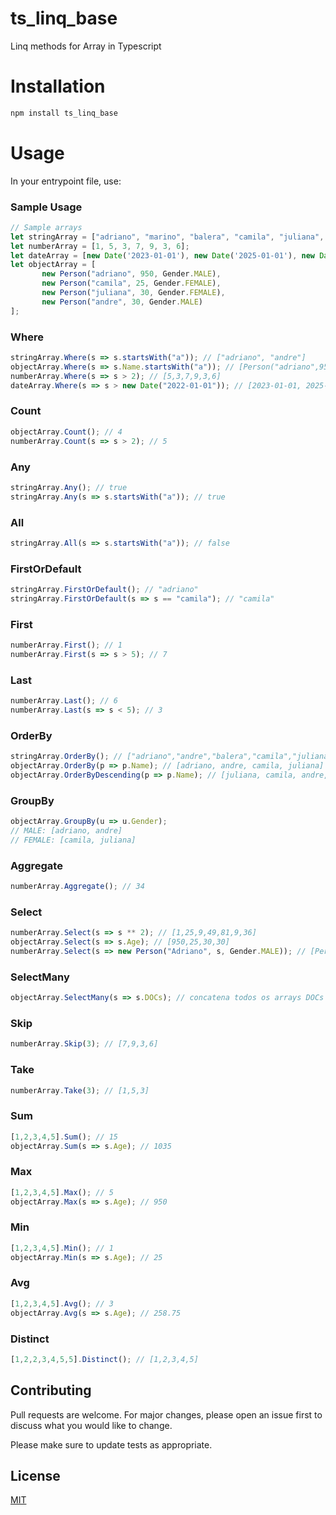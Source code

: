 # ts_linq_base

Linq methods for Array in Typescript

# Installation



```bash
npm install ts_linq_base
```

# Usage

In your entrypoint file, use: 
### Sample Usage

```typescript
// Sample arrays
let stringArray = ["adriano", "marino", "balera", "camila", "juliana", "andre"];
let numberArray = [1, 5, 3, 7, 9, 3, 6];
let dateArray = [new Date('2023-01-01'), new Date('2025-01-01'), new Date('2021-01-01')];
let objectArray = [
       new Person("adriano", 950, Gender.MALE),
       new Person("camila", 25, Gender.FEMALE),
       new Person("juliana", 30, Gender.FEMALE),
       new Person("andre", 30, Gender.MALE)
];
```

### Where
```typescript
stringArray.Where(s => s.startsWith("a")); // ["adriano", "andre"]
objectArray.Where(s => s.Name.startsWith("a")); // [Person("adriano",950,MALE), Person("andre",30,MALE)]
numberArray.Where(s => s > 2); // [5,3,7,9,3,6]
dateArray.Where(s => s > new Date("2022-01-01")); // [2023-01-01, 2025-01-01]
```

### Count
```typescript
objectArray.Count(); // 4
numberArray.Count(s => s > 2); // 5
```

### Any
```typescript
stringArray.Any(); // true
stringArray.Any(s => s.startsWith("a")); // true
```

### All
```typescript
stringArray.All(s => s.startsWith("a")); // false
```

### FirstOrDefault
```typescript
stringArray.FirstOrDefault(); // "adriano"
stringArray.FirstOrDefault(s => s == "camila"); // "camila"
```

### First
```typescript
numberArray.First(); // 1
numberArray.First(s => s > 5); // 7
```

### Last
```typescript
numberArray.Last(); // 6
numberArray.Last(s => s < 5); // 3
```

### OrderBy
```typescript
stringArray.OrderBy(); // ["adriano","andre","balera","camila","juliana","marino"]
objectArray.OrderBy(p => p.Name); // [adriano, andre, camila, juliana]
objectArray.OrderByDescending(p => p.Name); // [juliana, camila, andre, adriano]
```

### GroupBy
```typescript
objectArray.GroupBy(u => u.Gender);
// MALE: [adriano, andre]
// FEMALE: [camila, juliana]
```

### Aggregate
```typescript
numberArray.Aggregate(); // 34
```

### Select
```typescript
numberArray.Select(s => s ** 2); // [1,25,9,49,81,9,36]
objectArray.Select(s => s.Age); // [950,25,30,30]
numberArray.Select(s => new Person("Adriano", s, Gender.MALE)); // [Person(1), Person(5), Person(3), ...]
```

### SelectMany
```typescript
objectArray.SelectMany(s => s.DOCs); // concatena todos os arrays DOCs em um único array
```

### Skip
```typescript
numberArray.Skip(3); // [7,9,3,6]
```

### Take
```typescript
numberArray.Take(3); // [1,5,3]
```

### Sum
```typescript
[1,2,3,4,5].Sum(); // 15
objectArray.Sum(s => s.Age); // 1035
```

### Max
```typescript
[1,2,3,4,5].Max(); // 5
objectArray.Max(s => s.Age); // 950
```

### Min
```typescript
[1,2,3,4,5].Min(); // 1
objectArray.Min(s => s.Age); // 25
```

### Avg
```typescript
[1,2,3,4,5].Avg(); // 3
objectArray.Avg(s => s.Age); // 258.75
```

### Distinct
```typescript
[1,2,2,3,4,5,5].Distinct(); // [1,2,3,4,5]
```



## Contributing

Pull requests are welcome. For major changes, please open an issue first
to discuss what you would like to change.

Please make sure to update tests as appropriate.

## License

[MIT](https://choosealicense.com/licenses/mit/)